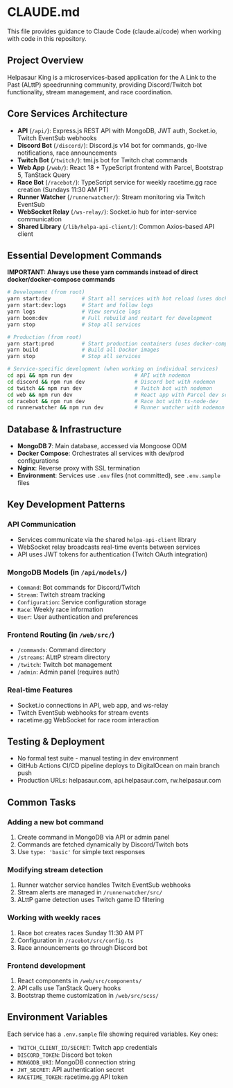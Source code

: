 # CLAUDE.md

This file provides guidance to Claude Code (claude.ai/code) when working with code in this repository.

## Project Overview

Helpasaur King is a microservices-based application for the A Link to the Past (ALttP) speedrunning community, providing Discord/Twitch bot functionality, stream management, and race coordination.

## Core Services Architecture

- **API** (`/api/`): Express.js REST API with MongoDB, JWT auth, Socket.io, Twitch EventSub webhooks
- **Discord Bot** (`/discord/`): Discord.js v14 bot for commands, go-live notifications, race announcements
- **Twitch Bot** (`/twitch/`): tmi.js bot for Twitch chat commands
- **Web App** (`/web/`): React 18 + TypeScript frontend with Parcel, Bootstrap 5, TanStack Query
- **Race Bot** (`/racebot/`): TypeScript service for weekly racetime.gg race creation (Sundays 11:30 AM PT)
- **Runner Watcher** (`/runnerwatcher/`): Stream monitoring via Twitch EventSub
- **WebSocket Relay** (`/ws-relay/`): Socket.io hub for inter-service communication
- **Shared Library** (`/lib/helpa-api-client/`): Common Axios-based API client

## Essential Development Commands

**IMPORTANT: Always use these yarn commands instead of direct docker/docker-compose commands**

```bash
# Development (from root)
yarn start:dev          # Start all services with hot reload (uses docker-compose.dev.yml overlay)
yarn start:dev:logs     # Start and follow logs
yarn logs               # View service logs
yarn boom:dev           # Full rebuild and restart for development
yarn stop               # Stop all services

# Production (from root)
yarn start:prod         # Start production containers (uses docker-compose.prod.yml overlay)
yarn build              # Build all Docker images
yarn stop               # Stop all services

# Service-specific development (when working on individual services)
cd api && npm run dev                    # API with nodemon
cd discord && npm run dev                # Discord bot with nodemon  
cd twitch && npm run dev                 # Twitch bot with nodemon
cd web && npm run dev                    # React app with Parcel dev server
cd racebot && npm run dev                # Race bot with ts-node-dev
cd runnerwatcher && npm run dev          # Runner watcher with nodemon
```

## Database & Infrastructure

- **MongoDB 7**: Main database, accessed via Mongoose ODM
- **Docker Compose**: Orchestrates all services with dev/prod configurations
- **Nginx**: Reverse proxy with SSL termination
- **Environment**: Services use `.env` files (not committed), see `.env.sample` files

## Key Development Patterns

### API Communication
- Services communicate via the shared `helpa-api-client` library
- WebSocket relay broadcasts real-time events between services
- API uses JWT tokens for authentication (Twitch OAuth integration)

### MongoDB Models (in `/api/models/`)
- `Command`: Bot commands for Discord/Twitch
- `Stream`: Twitch stream tracking
- `Configuration`: Service configuration storage
- `Race`: Weekly race information
- `User`: User authentication and preferences

### Frontend Routing (in `/web/src/`)
- `/commands`: Command directory
- `/streams`: ALttP stream directory  
- `/twitch`: Twitch bot management
- `/admin`: Admin panel (requires auth)

### Real-time Features
- Socket.io connections in API, web app, and ws-relay
- Twitch EventSub webhooks for stream events
- racetime.gg WebSocket for race room interaction

## Testing & Deployment

- No formal test suite - manual testing in dev environment
- GitHub Actions CI/CD pipeline deploys to DigitalOcean on main branch push
- Production URLs: helpasaur.com, api.helpasaur.com, rw.helpasaur.com

## Common Tasks

### Adding a new bot command
1. Create command in MongoDB via API or admin panel
2. Commands are fetched dynamically by Discord/Twitch bots
3. Use `type: 'basic'` for simple text responses

### Modifying stream detection
1. Runner watcher service handles Twitch EventSub webhooks
2. Stream alerts are managed in `/runnerwatcher/src/` 
3. ALttP game detection uses Twitch game ID filtering

### Working with weekly races
1. Race bot creates races Sunday 11:30 AM PT
2. Configuration in `/racebot/src/config.ts`
3. Race announcements go through Discord bot

### Frontend development
1. React components in `/web/src/components/`
2. API calls use TanStack Query hooks
3. Bootstrap theme customization in `/web/src/scss/`

## Environment Variables

Each service has a `.env.sample` file showing required variables. Key ones:
- `TWITCH_CLIENT_ID/SECRET`: Twitch app credentials
- `DISCORD_TOKEN`: Discord bot token
- `MONGODB_URI`: MongoDB connection string
- `JWT_SECRET`: API authentication secret
- `RACETIME_TOKEN`: racetime.gg API token